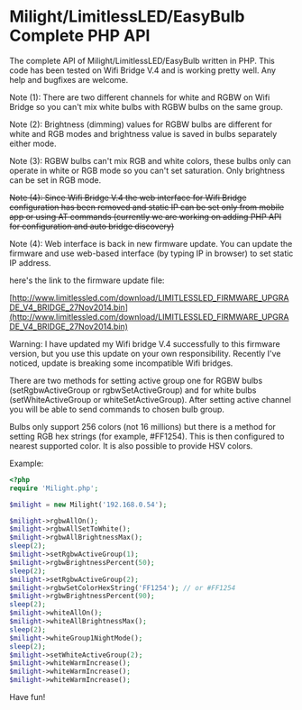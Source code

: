 Milight/LimitlessLED/EasyBulb Complete PHP API
==============

The complete API of Milight/LimitlessLED/EasyBulb written in PHP.
This code has been tested on Wifi Bridge V.4 and is working pretty well.
Any help and bugfixes are welcome.


Note (1): There are two different channels for white and RGBW on Wifi Bridge so you can't mix white bulbs with RGBW bulbs on the same group.

Note (2): Brightness (dimming) values for RGBW bulbs are different for white and RGB modes and brightness value is saved in bulbs separately either mode.

Note (3): RGBW bulbs can't mix RGB and white colors, these bulbs only can operate in white or RGB mode so you can't set saturation. Only brightness can be set in RGB mode.

~~Note (4): Since Wifi Bridge V.4 the web interface for Wifi Bridge configuration has been removed and static IP can be set only from mobile app or using AT commands (currently we are working on adding PHP API for configuration and auto bridge discovery)~~

Note (4): Web interface is back in new firmware update. You can update the firmware and use web-based interface (by typing IP in browser) to set static IP address.

here's the link to the firmware update file:

[http://www.limitlessled.com/download/LIMITLESSLED_FIRMWARE_UPGRADE_V4_BRIDGE_27Nov2014.bin](http://www.limitlessled.com/download/LIMITLESSLED_FIRMWARE_UPGRADE_V4_BRIDGE_27Nov2014.bin)

Warning: I have updated my Wifi bridge V.4 successfully to this firmware version, but you use this update on your own responsibility. Recently I've noticed, update is breaking some incompatible Wifi bridges.

There are two methods for setting active group one for RGBW bulbs (setRgbwActiveGroup or rgbwSetActiveGroup) and for white bulbs (setWhiteActiveGroup or whiteSetActiveGroup). After setting active channel you will be able to send commands to chosen bulb group.

Bulbs only support 256 colors (not 16 millions) but there is a method for setting RGB hex strings (for example, #FF1254). This is then configured to nearest supported color. It is also possible to provide HSV colors.

Example:

```php
<?php
require 'Milight.php';

$milight = new Milight('192.168.0.54');

$milight->rgbwAllOn();
$milight->rgbwAllSetToWhite();
$milight->rgbwAllBrightnessMax();
sleep(2);
$milight->setRgbwActiveGroup(1);
$milight->rgbwBrightnessPercent(50);
sleep(2);
$milight->setRgbwActiveGroup(2);
$milight->rgbwSetColorHexString('FF1254'); // or #FF1254
$milight->rgbwBrightnessPercent(90);
sleep(2);
$milight->whiteAllOn();
$milight->whiteAllBrightnessMax();
sleep(2);
$milight->whiteGroup1NightMode();
sleep(2);
$milight->setWhiteActiveGroup(2);
$milight->whiteWarmIncrease();
$milight->whiteWarmIncrease();
$milight->whiteWarmIncrease();
```

Have fun!
